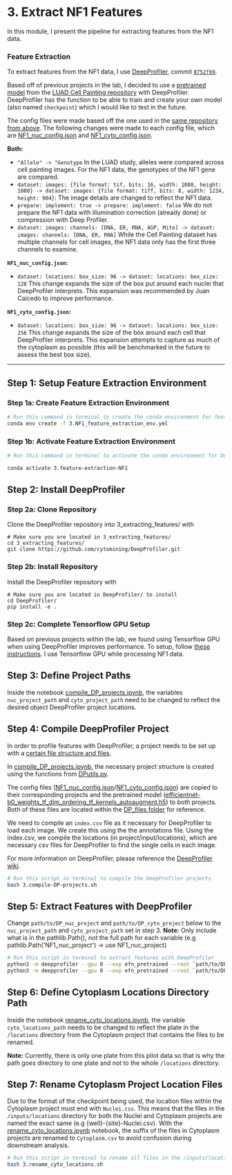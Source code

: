 # 3. Extract NF1 Features

In this module, I present the pipeline for extracting features from the NF1 data.

### Feature Extraction

To extract features from the NF1 data, I use [DeepProfiler](https://github.com/cytomining/DeepProfiler), commit [`8752f69`](https://github.com/cytomining/DeepProfiler/commit/8752f69686a0b0c53d4e829d598409506bac59f4).

Based off of previous projects in the lab, I decided to use a [pretrained model](https://github.com/broadinstitute/luad-cell-painting/tree/main/outputs/efn_pretrained/checkpoint) from the [LUAD Cell Painting repository](https://github.com/broadinstitute/luad-cell-painting) with DeepProfiler.
DeepProfiler has the function to be able to train and create your own model (also named `checkpoint`) which I would like to test in the future.

The config files were made based off the one used in the [same repository from above](https://github.com/broadinstitute/luad-cell-painting).
The following changes were made to each config file, which are [NF1_nuc_config.json](DP_files/NF1_nuc_config.json) and [NF1_cyto_config.json](DP_files/NF1_cyto_config.json).

**Both:**
- `"Allele" -> "Genotype` In the LUAD study, alleles were compared across cell painting images. 
For the NF1 data, the genotypes of the NF1 gene are compared.
- `dataset: images: {file format: tif, bits: 16, width: 1080, height: 1080} -> dataset: images: {file format: tiff, bits: 8, width: 1224, height: 904}`: The image details are changed to reflect the NF1 data.
- `prepare: implement: true -> prepare: implement: false` We do not prepare the NF1 data with illumination correction (already done) or compression with Deep Profiler.
- `dataset: images: channels: [DNA, ER, RNA, AGP, Mito] -> dataset: images: channels: [DNA, ER, RNA]` While the Cell Painting dataset has multiple channels for cell images, the NF1 data only has the first three channels to examine.

**`NF1_nuc_config.json`:**
- `dataset: locations: box_size: 96 -> dataset: locations: box_size: 128` This change expands the size of the box put around each nuclei that DeepProfiler interprets. 
This expansion was recommended by Juan Caicedo to improve performance.

**`NF1_cyto_config.json`:**
- `dataset: locations: box_size: 96 -> dataset: locations: box_size: 256` This change expands the size of the box around each cell that DeepProfiler interprets. 
This expansion attempts to capture as much of the cytoplasm as possible (this will be benchmarked in the future to assess the best box size).

---

## Step 1: Setup Feature Extraction Environment

### Step 1a: Create Feature Extraction Environment

```sh
# Run this command in terminal to create the conda environment for feature extraction
conda env create -f 3.NF1_feature_extraction_env.yml
```

### Step 1b: Activate Feature Extraction Environment

```sh
# Run this command in terminal to activate the conda environment for Deep Profiler feature extraction

conda activate 3.feature-extraction-NF1
```

## Step 2: Install DeepProfiler

### Step 2a: Clone Repository

Clone the DeepProfiler repository into 3_extracting_features/ with 

```console
# Make sure you are located in 3_extracting_features/
cd 3_extracting_features/
git clone https://github.com/cytomining/DeepProfiler.git
```

### Step 2b: Install Repository

Install the DeepProfiler repository with

```console
# Make sure you are located in DeepProfiler/ to install
cd DeepProfiler/
pip install -e .
```

### Step 2c: Complete Tensorflow GPU Setup

Based on previous projects within the lab, we found using Tensorflow GPU when using DeepProfiler improves performance. 
To setup, follow [these instructions](https://www.tensorflow.org/install/pip#3_gpu_setup).
I use Tensorflow GPU while processing NF1 data.

## Step 3: Define Project Paths

Inside the notebook [compile_DP_projects.ipynb](compile_DP_projects.ipynb), the variables `nuc_project_path` and `cyto_project_path` need to be changed to reflect the desired object DeepProfiler project locations.

## Step 4: Compile DeepProfiler Project

In order to profile features with DeepProfiler, a project needs to be set up with a [certain file structure and files](https://github.com/cytomining/DeepProfiler/wiki/2.-Project-structure).

In [compile_DP_projects.ipynb](compile_DP_projects.ipynb), the necessary project structure is created using the functions from [DPutils.py](DPutils.py).

The config files ([NF1_nuc_config.json](DP_files/NF1_nuc_config.json)/[NF1_cyto_config.json](DP_files/NF1_cyto_config.json)) are copied to their corresponding projects and the pretrained model ([efficientnet-b0_weights_tf_dim_ordering_tf_kernels_autoaugment.h5](DP_files/efficientnet-b0_weights_tf_dim_ordering_tf_kernels_autoaugment.h5)) to both projects.
Both of these files are located within the [DP_files folder](DP_files/) for reference.

We need to compile an `index.csv` file as it necessary for DeepProfiler to load each image.
We create this using the the annotations file.
Using the index.csv, we compile the locations (in project/input/locations), which are necessary csv files for DeepProfiler to find the single cells in each image.

For more information on DeepProfiler, please reference the [DeepProfiler wiki](https://github.com/cytomining/DeepProfiler/wiki/2.-Project-structure).

```bash
# Run this script in terminal to compile the DeepProfiler projects
bash 3.compile-DP-projects.sh
```

## Step 5: Extract Features with DeepProfiler

Change `path/to/DP_nuc_project` and `path/to/DP_cyto_project` below to the `nuc_project_path` and `cyto_project_path` set in step 3.
**Note:** Only include what is in the pathlib.Path(), not the full path for each variable (e.g pathlib.Path('NF1_nuc_project') -> use NF1_nuc_project)

```sh
# Run this script in terminal to extract features with DeepProfiler
python3 -m deepprofiler --gpu 0 --exp efn_pretrained --root `path/to/DP_nuc_project` --config NF1_nuc_config.json profile
python3 -m deepprofiler --gpu 0 --exp efn_pretrained --root `path/to/DP_cyto_project` --config NF1_cyto_config.json profile
```

## Step 6: Define Cytoplasm Locations Directory Path

Inside the notebook [rename_cyto_locations.ipynb](rename_cyto_locations.ipynb), the variable `cyto_locations_path` needs to be changed to reflect the plate in the `/locations` directory from the Cytoplasm project that contains the files to be renamed.

**Note:** Currently, there is only one plate from this pilot data so that is why the path goes directory to one plate and not to the whole `/locations` directory.

## Step 7: Rename Cytoplasm Project Location Files

Due to the format of the checkpoint being used, the location files within the Cytoplasm project must end with `Nuclei.csv`. 
This means that the files in the `/inputs/locations` directory for both the Nuclei and Cytoplasm projects are named the exact same (e.g {well}-{site}-Nuclei.csv).
With the [rename_cyto_locations.ipynb](rename_cyto_locations.ipynb) notebook, the suffix of the files in Cytoplasm projects are renamed to `Cytoplasm.csv` to avoid confusion during downstream analysis. 

```bash
# Run this script in terminal to rename all files in the /inputs/locations/ directory for the Cytoplasm Project
bash 3.rename_cyto_locations.sh
```
